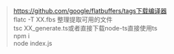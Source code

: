 > https://github.com/google/flatbuffers/tags下载编译器  
>flatc -T XX.fbs 整理提取可用的文件  
> tsc XX_generate.ts或者直接下载node-ts直接使用ts   
> npm i  
> node index.js  